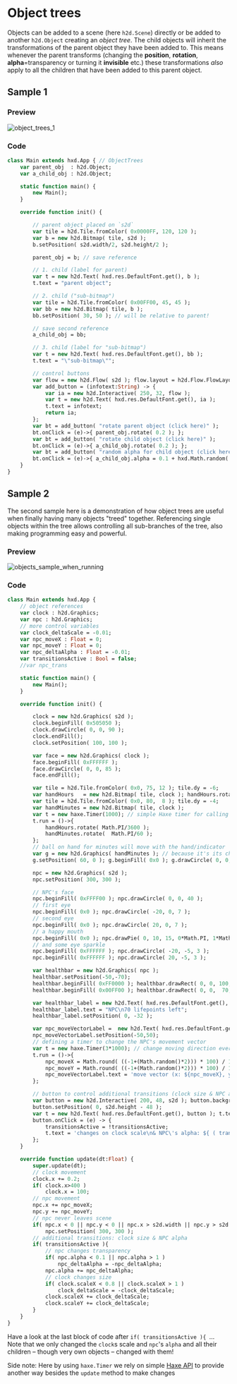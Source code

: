 # Object trees
Objects can be added to a scene (here `h2d.Scene`) directly or be added to another `h2d.Object` creating an *object tree*.
The child objects will inherit the transformations of the parent object they have been added to. This means whenever the parent transforms (changing the **position**, **rotation**, **alpha**=transparency or turning it **invisible** etc.) these transformations *also* apply to all the children that have been added to this parent object.

## Sample 1

### Preview

![object_trees_1](https://user-images.githubusercontent.com/88530062/174791432-018842d2-2eab-4e44-8d2b-0cded089610a.png)


### Code

```haxe
class Main extends hxd.App { // ObjectTrees
    var parent_obj  : h2d.Object;
    var a_child_obj : h2d.Object;

    static function main() {
        new Main();
    }

    override function init() {

        // parent object placed on `s2d`
        var tile = h2d.Tile.fromColor( 0x0000FF, 120, 120 );
        var b = new h2d.Bitmap( tile, s2d );
        b.setPosition( s2d.width/2, s2d.height/2 );

        parent_obj = b; // save reference

        // 1. child (label for parent)
        var t = new h2d.Text( hxd.res.DefaultFont.get(), b );
        t.text = "parent object";

        // 2. child ("sub-bitmap")
        var tile = h2d.Tile.fromColor( 0x00FF00, 45, 45 );
        var bb = new h2d.Bitmap( tile, b );
        bb.setPosition( 30, 50 ); // will be relative to parent!

        // save second reference
        a_child_obj = bb;

        // 3. child (label for "sub-bitmap")
        var t = new h2d.Text( hxd.res.DefaultFont.get(), bb );
        t.text = "\"sub-bitmap\"";

        // control buttons
        var flow = new h2d.Flow( s2d ); flow.layout = h2d.Flow.FlowLayout.Vertical;
        var add_button = (infotext:String) -> {
            var ia = new h2d.Interactive( 250, 32, flow );
            var t = new h2d.Text( hxd.res.DefaultFont.get(), ia );
            t.text = infotext;
            return ia;
        };
        var bt = add_button( "rotate parent object (click here)" );
        bt.onClick = (e)->{ parent_obj.rotate( 0.2 ); };
        var bt = add_button( "rotate child object (click here)" );
        bt.onClick = (e)->{ a_child_obj.rotate( 0.2 ); };
        var bt = add_button( "random alpha for child object (click here)" );
        bt.onClick = (e)->{ a_child_obj.alpha = 0.1 + hxd.Math.random( 0.9 ); };
    }
}
```

## Sample 2

The second sample here is a demonstration of how object trees are useful when finally having many objects "treed" together. Referencing single objects within the tree allows controlling all sub-branches of the tree, also making programming easy and powerful.

### Preview

![objects_sample_when_running](https://user-images.githubusercontent.com/88530062/174419588-1ca660b6-0cb5-4c92-ab15-f715ef88cfc5.png)

### Code

```haxe
class Main extends hxd.App {
    // object references
    var clock : h2d.Graphics;
    var npc : h2d.Graphics;
    // more control variables
    var clock_deltaScale = -0.01;
    var npc_moveX : Float = 0;
    var npc_moveY : Float = 0;
    var npc_deltaAlpha : Float = -0.01;
    var transitionsActive : Bool = false;
    //var npc_trans

    static function main() {
        new Main();
    }

    override function init() {

        clock = new h2d.Graphics( s2d );
        clock.beginFill( 0x505050 );
        clock.drawCircle( 0, 0, 90 );
        clock.endFill();
        clock.setPosition( 100, 100 );

        var face = new h2d.Graphics( clock );
        face.beginFill( 0xFFFFFF );
        face.drawCircle( 0, 0, 85 );
        face.endFill();

        var tile = h2d.Tile.fromColor( 0x0, 75, 12 ); tile.dy = -6;
        var handHours   = new h2d.Bitmap( tile, clock ); handHours.rotation = 1.5*Math.PI;
        var tile = h2d.Tile.fromColor( 0x0, 80,  8 ); tile.dy = -4;
        var handMinutes = new h2d.Bitmap( tile, clock );
        var t = new haxe.Timer(1000); // simple Haxe timer for calling a function to move the hands
        t.run = ()->{
            handHours.rotate( Math.PI/3600 );
            handMinutes.rotate(  Math.PI/60 );
        };
        // ball on hand for minutes will move with the hand/indicator
        var g = new h2d.Graphics( handMinutes ); // because it's its child
        g.setPosition( 60, 0 ); g.beginFill( 0x0 ); g.drawCircle( 0, 0, 8 );

        npc = new h2d.Graphics( s2d );
        npc.setPosition( 300, 300 );

        // NPC's face
        npc.beginFill( 0xFFFF00 ); npc.drawCircle( 0, 0, 40 );
        // first eye
        npc.beginFill( 0x0 ); npc.drawCircle( -20, 0, 7 );
        // second eye
        npc.beginFill( 0x0 ); npc.drawCircle( 20, 0, 7 );
        // a happy mouth
        npc.beginFill( 0x0 ); npc.drawPie( 0, 10, 15, 0*Math.PI, 1*Math.PI );
        // and some eye sparkle
        npc.beginFill( 0xFFFFFF ); npc.drawCircle( -20, -5, 3 );
        npc.beginFill( 0xFFFFFF ); npc.drawCircle( 20, -5, 3 );

        var healthbar = new h2d.Graphics( npc );
        healthbar.setPosition(-50,-70);
        healthbar.beginFill( 0xFF0000 ); healthbar.drawRect( 0, 0, 100, 20 );
        healthbar.beginFill( 0x00FF00 ); healthbar.drawRect( 0, 0,  70, 20 );

        var healthbar_label = new h2d.Text( hxd.res.DefaultFont.get(), healthbar );
        healthbar_label.text = "NPC\n70 lifepoints left";
        healthbar_label.setPosition( 0, -32 );

        var npc_moveVectorLabel =  new h2d.Text( hxd.res.DefaultFont.get(), npc );
        npc_moveVectorLabel.setPosition(-50,50);
        // defining a timer to change the NPC's movement vector
        var t = new haxe.Timer(3*1000); // change moving direction every 5 seconds
        t.run = ()->{
            npc_moveX = Math.round( ((-1+(Math.random()*2))) * 100) / 100;
            npc_moveY = Math.round( ((-1+(Math.random()*2))) * 100) / 100;
            npc_moveVectorLabel.text = 'move vector (x: ${npc_moveX}, y: ${npc_moveY})';
        };

        // button to control additional transitions (clock size & NPC alpha)
        var button = new h2d.Interactive( 200, 48, s2d ); button.backgroundColor = 0xFF0000FF;
        button.setPosition( 0, s2d.height - 48 );
        var t = new h2d.Text( hxd.res.DefaultFont.get(), button ); t.text = "Click to activate\nall transitions";
        button.onClick = (e) -> {
            transitionsActive = !transitionsActive;
            t.text = 'changes on clock scale\n& NPC\'s alpha: ${ ( transitionsActive ? "active" : "inactive" ) }';
        };
    }

    override function update(dt:Float) {
        super.update(dt);
        // clock movement
        clock.x += 0.2;
        if( clock.x>400 )
            clock.x = 100;
        // npc movement
        npc.x += npc_moveX;
        npc.y += npc_moveY;
        // npc never leaves scene
        if( npc.x < 0 || npc.y < 0 || npc.x > s2d.width || npc.y > s2d.height )
            npc.setPosition( 300, 300 );
        // additional transitions: clock size & NPC alpha
        if( transitionsActive ){
            // npc changes transparency
            if( npc.alpha < 0.1 || npc.alpha > 1 )
                npc_deltaAlpha = -npc_deltaAlpha;
            npc.alpha += npc_deltaAlpha;
            // clock changes size
            if( clock.scaleX < 0.8 || clock.scaleX > 1 )
                clock_deltaScale = -clock_deltaScale;
            clock.scaleX += clock_deltaScale;
            clock.scaleY += clock_deltaScale;
        }
    }
}
```

Have a look at the last block of code after `if( transitionsActive ){ `...
Note that we only changed the `clock`s scale and `npc`'s `alpha` and all their children – though very own objects – changed with them!

Side note: Here by using `haxe.Timer` we rely on simple [Haxe API](https://api.haxe.org/) to provide another way besides the `update` method to make changes
